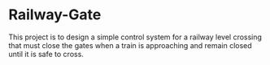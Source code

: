 # Railway-Gate

This project is to design a simple control system for a railway level crossing that must close the gates when a train is approaching and remain closed until it is safe to cross.
